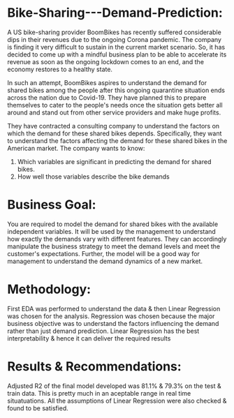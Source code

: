 # Bike-Sharing---Demand-Prediction:

A US bike-sharing provider BoomBikes has recently suffered considerable dips in their revenues due to the ongoing Corona pandemic. The company is finding it very difficult to sustain in the current market scenario. So, it has decided to come up with a mindful business plan to be able to accelerate its revenue as soon as the ongoing lockdown comes to an end, and the economy restores to a healthy state. 

In such an attempt, BoomBikes aspires to understand the demand for shared bikes among the people after this ongoing quarantine situation ends across the nation due to Covid-19. They have planned this to prepare themselves to cater to the people's needs once the situation gets better all around and stand out from other service providers and make huge profits.

They have contracted a consulting company to understand the factors on which the demand for these shared bikes depends. Specifically, they want to understand the factors affecting the demand for these shared bikes in the American market. The company wants to know:

1) Which variables are significant in predicting the demand for shared bikes.
2) How well those variables describe the bike demands

# Business Goal:
You are required to model the demand for shared bikes with the available independent variables. It will be used by the management to understand how exactly the demands vary with different features. They can accordingly manipulate the business strategy to meet the demand levels and meet the customer's expectations. Further, the model will be a good way for management to understand the demand dynamics of a new market. 

# Methodology:
First EDA was performed to understand the data & then Linear Regression was chosen for the analysis. Regression was chosen because the major business objective was to understand the factors influencing the demand rather than just demand prediction. Linear Regression has the best interpretability & hence it can deliver the required results

# Results & Recommendations:
Adjusted R2 of the final model developed was 81.1% & 79.3% on the test & train data. This is pretty much in an aceptable range in real time situatuations. All the assumptions of Linear Regression were also checked & found to be satisfied. 

